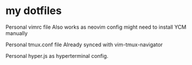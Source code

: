 # my dotfiles

Personal vimrc file
Also works as neovim config
might need to install YCM manually

Personal tmux.conf file
Already synced with vim-tmux-navigator

Personal hyper.js as hyperterminal config.
